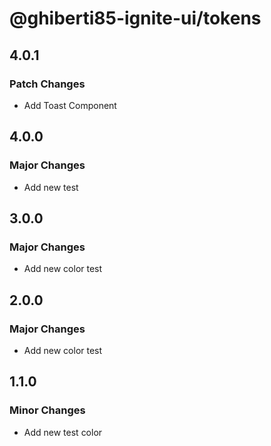 # @ghiberti85-ignite-ui/tokens

## 4.0.1

### Patch Changes

- Add Toast Component

## 4.0.0

### Major Changes

- Add new test

## 3.0.0

### Major Changes

- Add new color test

## 2.0.0

### Major Changes

- Add new color test

## 1.1.0

### Minor Changes

- Add new test color
